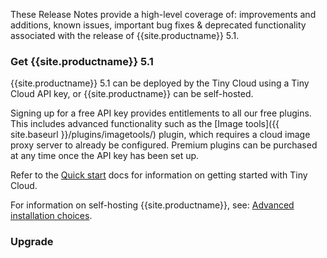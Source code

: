 These Release Notes provide a high-level coverage of: improvements and additions, known issues, important bug fixes & deprecated functionality associated with the release of {{site.productname}} 5.1.


### Get {{site.productname}} 5.1
{{site.productname}} 5.1 can be deployed by the Tiny Cloud using a Tiny Cloud API key, or {{site.productname}} can be self-hosted.

Signing up for a free API key provides entitlements to all our free plugins. This includes advanced functionality such as the [Image tools]({{  site.baseurl }}/plugins/imagetools/) plugin, which requires a cloud image proxy server to already be configured. Premium plugins can be purchased at any time once the API key has been set up.

Refer to the [Quick start]({{site.baseurl}}/quick-start) docs for information on getting started with Tiny Cloud.

For information on self-hosting {{site.productname}}, see: [Advanced installation choices]({{site.baseurl}}/general-configuration-guide/advanced-install/).

### Upgrade


